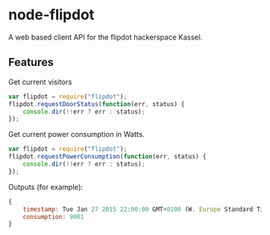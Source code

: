 # node-flipdot

A web based client API for the flipdot hackerspace Kassel.

## Features
Get current visitors

```JavaScript
var flipdot = require("flipdot");
flipdot.requestDoorStatus(function(err, status) {
	console.dir(!!err ? err : status);
});
```

Get current power consumption in Watts.
```JavaScript
var flipdot = require("flipdot");
flipdot.requestPowerConsumption(function(err, status) {
	console.dir(!!err ? err : status);
});
```
Outputs (for example):
```JavaScript
{
	timestamp: Tue Jan 27 2015 22:00:00 GMT+0100 (W. Europe Standard Time),
	consumption: 9001
}
```
